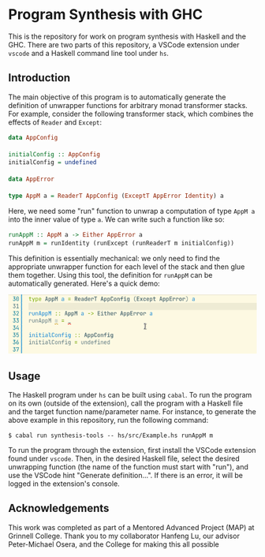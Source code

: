 # Program Synthesis with GHC

This is the repository for work on program synthesis with Haskell and the GHC. There are two parts of this repository, a VSCode extension under `vscode` and a Haskell command line tool under `hs`.

## Introduction

The main objective of this program is to automatically generate the definition of unwrapper functions for arbitrary monad transformer stacks. For example, consider the following transformer stack, which combines the effects of `Reader` and `Except`:

```hs
data AppConfig

initialConfig :: AppConfig
initialConfig = undefined

data AppError

type AppM a = ReaderT AppConfig (ExceptT AppError Identity) a
```

Here, we need some "run" function to unwrap a computation of type `AppM a` into the inner value of type `a`. We can write such a function like so:

```hs
runAppM :: AppM a -> Either AppError a
runAppM m = runIdentity (runExcept (runReaderT m initialConfig))
```

This definition is essentially mechanical: we only need to find the appropriate unwrapper function for each level of the stack and then glue them together. Using this tool, the definition for `runAppM` can be automatically generated. Here's a quick demo:

![demo](./img/haskell-synthesis-demo.gif)

## Usage

The Haskell program under `hs` can be built using `cabal`. To run the program on its own (outside of the extension), call the program with a Haskell file and the target function name/parameter name. For instance, to generate the above example in this repository, run the following command:

```
$ cabal run synthesis-tools -- hs/src/Example.hs runAppM m
```

To run the program through the extension, first install the VSCode extension found under `vscode`. Then, in the desired Haskell file, select the desired unwrapping function (the name of the function must start with "run"), and use the VSCode hint "Generate definition...". If there is an error, it will be logged in the extension's console.

## Acknowledgements

This work was completed as part of a Mentored Advanced Project (MAP) at Grinnell College. Thank you to my collaborator Hanfeng Lu, our advisor Peter-Michael Osera, and the College for making this all possible